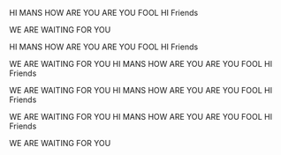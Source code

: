 HI MANS HOW ARE YOU ARE YOU FOOL HI Friends

WE ARE WAITING FOR YOU

HI MANS HOW ARE YOU ARE YOU FOOL HI Friends

WE ARE WAITING FOR YOU
HI MANS HOW ARE YOU ARE YOU FOOL HI Friends

WE ARE WAITING FOR YOU
HI MANS HOW ARE YOU ARE YOU FOOL HI Friends

WE ARE WAITING FOR YOU
HI MANS HOW ARE YOU ARE YOU FOOL HI Friends

WE ARE WAITING FOR YOU